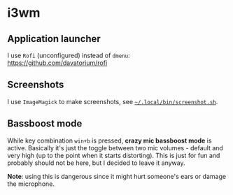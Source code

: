 # i3wm

## Application launcher
I use `Rofi` (unconfigured) instead of `dmenu`: https://github.com/davatorium/rofi

## Screenshots
I use `ImageMagick` to make screenshots, see [`~/.local/bin/screenshot.sh`](../../.local/bin/screenshot.sh).

## Bassboost mode
While key combination `win+b` is pressed, **crazy mic bassboost mode** is active. Basically it's just the toggle between two mic volumes - default and very high (up to the point when it starts distorting).
This is just for fun and probably should not be here, but I decided to leave it anyway.

**Note**: using this is dangerous since it might hurt someone's ears or damage the microphone.

